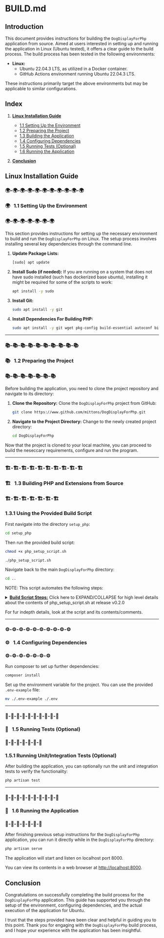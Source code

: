 # BUILD.md

## Introduction
This document provides instructions for building the `DogDisplayForPhp` application from source. Aimed at users interested in setting up and running the application in Linux (Ubuntu tested), it offers a clear guide to the build process. The build process has been tested in the following environments:

- **Linux:** 
  - Ubuntu 22.04.3 LTS, as utilized in a Docker container.
  - GitHub Actions environment running Ubuntu 22.04.3 LTS.

These instructions primarily target the above environments but may be applicable to similar configurations.

## Index
1. **[Linux Installation Guide](#linux-installation-guide)**
   - [1.1 Setting Up the Environment](#--11-setting-up-the-environment)
   - [1.2 Preparing the Project](#--12-preparing-the-project)
   - [1.3 Building the Application](#%EF%B8%8F--13-building-the-application)
   - [1.4 Configuring Dependencies](#%EF%B8%8F--14-configuring-dependencies)
   - [1.5 Running Tests (Optional)](#--15-running-tests-optional)
   - [1.6 Running the Application](#--16-running-the-application)

3. **[Conclusion](#conclusion)**

## Linux Installation Guide
### 🌍-🌍-🌍-🌍-🌍-🌍-🌍-🌍-🌍-🌍-🌍
### 🌍 &nbsp; 1.1 Setting Up the Environment
### 🌍-🌍-🌍-🌍-🌍-🌍-🌍

This section provides instructions for setting up the necessary environment to build and run the `DogDisplayForPhp` on Linux. The setup process involves installing several key dependencies through the command line.

1. **Update Package Lists:**
   ```bash
   [sudo] apt update
   ```

2. **Install Sudo (if needed):**
If you are running on a system that does not have sudo installed (such has dockerized base ubuntu), installing it might be required for some of the scripts to work:

   ```bash
   apt install -y sudo
   ```

2. **Install Git:**
   ```bash
   sudo apt install -y git
   ```

3. **Install Dependencies For Building PHP:**
   ```bash
   sudo apt install -y git wget pkg-config build-essential autoconf bison re2c libxml2-dev libsqlite3-dev libonig-dev
   ```

---
### 📚-📚-📚-📚-📚-📚-📚-📚-📚-📚
### 📚 &nbsp; 1.2 Preparing the Project 
### 📚-📚-📚-📚-📚-📚-📚

Before building the application, you need to clone the project repository and navigate to its directory:

1. **Clone the Repository:**
   Clone the `DogDisplayForPhp` project from GitHub:
   ```bash
   git clone https://www.github.com/mittons/DogDisplayForPhp.git
   ```

2. **Navigate to the Project Directory:**
   Change to the newly created project directory:
   ```bash
   cd DogDisplayForPhp 
   ```

Now that the project is cloned to your local machine, you can proceed to build the neseccary requirements, configure and run the program.

---
### 🏗️-🏗️-🏗️-🏗️-🏗️-🏗️-🏗️-🏗️-🏗️-🏗️
### 🏗️ &nbsp; 1.3 Building PHP and Extensions from Source  
### 🏗️-🏗️-🏗️-🏗️-🏗️-🏗️-🏗️

### 1.3.1 Using the Provided Build Script

First navigate into the directory `setup_php`:

```bash
cd setup_php
```

Then run the provided build script:

```bash
chmod +x php_setup_script.sh
```

```bash
./php_setup_script.sh
```

Navigate back to the main `DogDisplayForPhp` directory:

```bash
cd ..
```



NOTE: This script automates the following steps:

<details>
<summary><ins><b>Build Script Steps:</b></ins> Click here to EXPAND/COLLAPSE for high level details about the contents of php_setup_script.sh at release v0.2.0</summary>

- Downloads, Compiles and Installs PHP from Source

- Compiles and Installs required PHP extensions

- Sets up php.ini file with settings required for project (using production template for php.ini, from php source.)

- Installs composer

</details>

For fur indepth details, look at the script and its contents/comments.


---
### ⚙️-⚙️-⚙️-⚙️-⚙️-⚙️-⚙️-⚙️-⚙️-⚙️
### ⚙️ &nbsp; 1.4 Configuring Dependencies
### ⚙️-⚙️-⚙️-⚙️-⚙️-⚙️-⚙️

Run composer to set up further dependencies:

```bash
composer install
```

Set up the environment variable for the project. You can use the provided `.env-example` file:
```bash
mv ./.env-example ./.env
```

---
### 🧪-🧪-🧪-🧪-🧪-🧪-🧪-🧪-🧪-🧪
### 🧪 &nbsp; 1.5 Running Tests (Optional)
### 🧪-🧪-🧪-🧪-🧪-🧪-🧪

### 1.5.1 Running Unit/Integration Tests (Optional)

After building the application, you can optionally run the unit and integration tests to verify the functionality:

```bash
php artisan test
```

---
### 🚀-🚀-🚀-🚀-🚀-🚀-🚀-🚀-🚀-🚀
### 🚀 &nbsp; 1.6 Running the Application
### 🚀-🚀-🚀-🚀-🚀-🚀-🚀


After finishing previous setup instructions for the `DogDisplayForPhp` application, you can run it directly while in the `DogDisplayForPhp` directory:

```bash
php artisan serve
```

The application will start and listen on localhost port 8000.

You can view its contents in a web browser at [http://localhost:8000](http://localhost:8000).

## Conclusion

Congratulations on successfully completing the build process for the `DogDisplayForPhp` application. This guide has supported you through the setup of the environment, configuring dependencies, and the actual execution of the application for Ubuntu.

I trust that the steps provided have been clear and helpful in guiding you to this point. Thank you for engaging with the `DogDisplayForPhp` build process, and I hope your experience with the application has been insightful.
